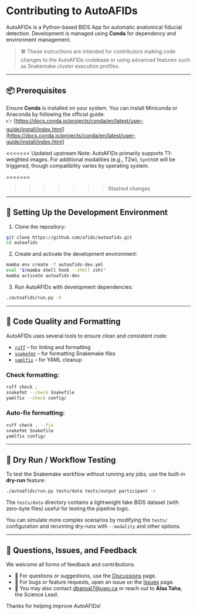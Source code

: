 # Contributing to AutoAFIDs

AutoAFIDs is a Python-based BIDS App for automatic anatomical fiducial detection. Development is managed using **Conda** for dependency and environment management.

> 🛠️ These instructions are intended for contributors making code changes to the AutoAFIDs codebase or using advanced features such as Snakemake cluster execution profiles.

---

## 📦 Prerequisites

Ensure **Conda** is installed on your system. You can install Miniconda or Anaconda by following the official guide:  
👉 [https://docs.conda.io/projects/conda/en/latest/user-guide/install/index.html](https://docs.conda.io/projects/conda/en/latest/user-guide/install/index.html)

<<<<<<< Updated upstream
Note: AutoAFIDs primarily supports T1-weighted images. For additional modalities (e.g., T2w), `SynthSR` will be triggered, though compatibility varies by operating system.

=======
>>>>>>> Stashed changes
---

## 🧪 Setting Up the Development Environment

1. Clone the repository:

```bash
git clone https://github.com/afids/autoafids.git
cd autoafids
```

2. Create and activate the development environment:

```bash
mamba env create -f autoafids-dev.yml
eval "$(mamba shell hook --shell zsh)"
mamba activate autoafids-dev
```

3. Run AutoAFIDs with development dependencies:

```bash
./autoafids/run.py -h
```

---


## 🧹 Code Quality and Formatting

AutoAFIDs uses several tools to ensure clean and consistent code:

- [`ruff`](https://github.com/charliermarsh/ruff) – for linting and formatting
- [`snakefmt`](https://github.com/snakemake/snakefmt) – for formatting Snakemake files
- [`yamlfix`](https://github.com/lyz-code/yamlfix) – for YAML cleanup

### Check formatting:

```bash
ruff check .
snakefmt --check Snakefile
yamlfix --check config/
```

### Auto-fix formatting:

```bash
ruff check . --fix
snakefmt Snakefile
yamlfix config/
```

---

## 🧪 Dry Run / Workflow Testing

To test the Snakemake workflow without running any jobs, use the built-in **dry-run** feature:

```bash
./autoafids/run.py tests/data tests/output participant -n
```

The `tests/data` directory contains a lightweight fake BIDS dataset (with zero-byte files) useful for testing the pipeline logic.

You can simulate more complex scenarios by modifying the `tests/` configuration and rerunning dry-runs with `--modality` and other options.

---

## 🙋 Questions, Issues, and Feedback

We welcome all forms of feedback and contributions.

- 💬 For questions or suggestions, use the [Discussions](https://github.com/afids/autoafids/discussions) page.
- 🐛 For bugs or feature requests, open an issue on the [Issues](https://github.com/afids/autoafids/issues) page.
- 📧 You may also contact [dbansal7@uwo.ca](mailto:dbansal7@uwo.ca) or reach out to **Alaa Taha**, the Science Lead.

Thanks for helping improve AutoAFIDs!